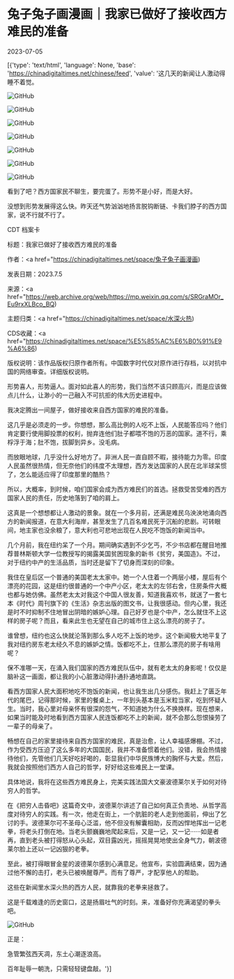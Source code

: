 # 兔子兔子画漫画｜我家已做好了接收西方难民的准备

2023-07-05

[{'type': 'text/html', 'language': None, 'base': 'https://chinadigitaltimes.net/chinese/feed', 'value': '这几天的新闻让人激动得睡不着觉。

![GitHub](https://chinadigitaltimes.net/chinese/files/2023/07/post-697923-64a55594bab16.)

![GitHub](https://chinadigitaltimes.net/chinese/files/2023/07/post-697923-64a55594c3618.)

![GitHub](https://chinadigitaltimes.net/chinese/files/2023/07/post-697923-64a55594cdb08.)

![GitHub](https://chinadigitaltimes.net/chinese/files/2023/07/post-697923-64a55594d7381.)

![GitHub](https://chinadigitaltimes.net/chinese/files/2023/07/post-697923-64a55594e2966.)

![GitHub](https://chinadigitaltimes.net/chinese/files/2023/07/post-697923-64a55594ec04d.)

![GitHub](https://chinadigitaltimes.net/chinese/files/2023/07/post-697923-64a555950275b.)

看到了吧？西方国家民不聊生，要完蛋了。形势不是小好，而是大好。

没想到形势发展得这么快。昨天还气势汹汹地扬言脱钩断链、卡我们脖子的西方国家，说不行就不行了。



CDT 档案卡

标题：我家已做好了接收西方难民的准备

作者：<a href="https://chinadigitaltimes.net/space/兔子兔子画漫画)

发表日期：2023.7.5

来源：<a href="https://web.archive.org/web/https://mp.weixin.qq.com/s/SRGraMOr_Eu9rxXLBco_BQ)

主题归类：<a href="https://chinadigitaltimes.net/space/水深火热)

CDS收藏：<a href="https://chinadigitaltimes.net/space/%E5%85%AC%E6%B0%91%E9%A6%86)

版权说明：该作品版权归原作者所有。中国数字时代仅对原作进行存档，以对抗中国的网络审查。详细版权说明。





形势喜人，形势逼人。面对如此喜人的形势，我们当然不该只顾高兴，而是应该做点儿什么，让渺小的一己融入不可抗拒的伟大历史进程中。

我决定腾出一间屋子，做好接收来自西方国家的难民的准备。

这几乎是必须走的一步。你想想，那么高比例的人吃不上饭，人民能答应吗？他们肯定要行使用脚投票的权利，抛弃连他们肚子都喂不饱的万恶的国家。道不行，乘桴浮于海；肚不饱，拔脚到异乡。没毛病。

而放眼地球，几乎没什么好地方了。非洲人民一直自顾不暇，接待能力为零。印度人民虽然很热情，但无奈他们的纬度不太理想，西方发达国家的人民在北半球呆惯了，怎么能适应得了印度那里的酷热？

所以，大概率，到时候，咱们国家会成为西方难民们的首选。拯救受苦受难的西方国家人民的责任，历史地落到了咱的肩上。

这真是一个想想都让人激动的景象。就在一个多月前，还满是难民乌泱泱地涌向西方的新闻报道，在意大利海岸，甚至发生了几百名难民死于沉船的悲剧。可转眼间，地主家也没余粮了，意大利也可悲地出现在人民吃不饱饭的新闻当中。

几个月前，我在纽约呆了一个月。期间确实遇到不少乞丐，不少书店都在醒目地推荐普林斯顿大学一位教授写的揭露美国贫困现象的新书《贫穷，美国造》。不过，对于纽约中产的生活品质，当时还是留下了切身而深刻的印象。

我住在皇后区一个普通的美国老太太家中。她一个人住着一个两层小楼，屋后有个漂亮的花园，这是纽约很普通的一个中产小区，老太太的左邻右舍，住房条件大概也都与她仿佛。虽然老太太对我这个中国人很友善，知道我喜欢书，就送了一套七本《时代》周刊旗下的《生活》杂志出版的图文书，让我很感动。但内心里，我还是时不时抑制不住地冒出阴暗的嫉妒心理。自己好歹也是个中产，怎么就住不上这样的房子呢？而且，看来此生也无望在自己的城市住上这么漂亮的房子了。

谁曾想，纽约也这么快就沦落到那么多人吃不上饭的地步。这个新闻极大地平复了我对纽约房东老太经久不息的嫉妒之情。饭都吃不上，住那么漂亮的房子有啥用呢？

保不准哪一天，在涌入我们国家的西方难民队伍中，就有老太太的身影呢！仅仅是脑补这一画面，都让我的小心脏激动得扑通扑通地直跳。

看西方国家人民大面积地吃不饱饭的新闻，也让我生出几分感伤。我赶上了匮乏年代的尾巴，记得那时候，家里的餐桌上，一年到头基本是玉米粒当家，吃到怀疑人生。当时，我心里对母亲怀有很深的怨气，不知道她为什么不换换样。现在想来，如果当时能及时地看到西方国家人民连饭都吃不上的新闻，就不会那么怨恨操劳了一辈子的母亲了。

畅想在自己的家里接待来自西方国家的难民，真是治愈，让人幸福感爆棚。不过，作为受西方压迫了这么多年的大国国民，我并不准备惯着他们。没错，我会热情接待他们，先管他们几天好吃好喝的，彰显我们中华民族博大的胸怀与大爱。然后，我就会按照他们西方人自己的哲学，好好给这些难民上一堂课。

具体地说，我将在这些西方难民身上，完美实践法国大文豪波德莱尔关于如何对待穷人的哲学。

在《把穷人击昏吧》这篇奇文中，波德莱尔讲述了自己如何真正负责地、从哲学高度对待穷人的实践。有一次，他走在街上，一个肮脏的老人走到他面前，伸出了乞讨的手。波德莱尔可不圣母心泛滥，他不但没有解囊相助，反而凶悍地挥出一记老拳，将老头打倒在地。当老头颤巍巍地爬起来后，又是一记，又一记······如是者再，直到老头被打得怒从心头起，双目露凶光，摇摇晃晃地使出全身气力，朝波德莱尔脸上还以一记凶狠的老拳。

至此，被打得眼冒金星的波德莱尔感到心满意足。他宣布，实验圆满结束，因为通过他不懈的击打，老头已被唤醒尊严。而有了尊严，才配享他人的帮助。

这些在新闻里水深火热的西方人民，就靠我的老拳来拯救了。

这是千载难逢的历史窗口，这是扬眉吐气的时刻。来，准备好你充满渴望的拳头吧。

![GitHub](https://chinadigitaltimes.net/chinese/files/2023/07/post-697923-64a555950a948.)

正是：

急管繁弦西天凋，东土心潮逐浪高。

百年耻辱一朝洗，只需轻轻键盘敲。'}]